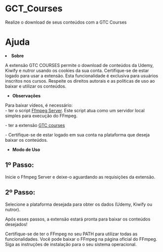 # GCT_Courses
 Realize o download de seus conteúdos com a GTC Courses

<noscript><h1>Ajuda</h1>
<li><strong>Sobre</strong></li>
</ul>
<p>        A extensão GTC COURSES permite o download de conteúdos da Udemy, Kiwify e nutror usando os cookies da sua conta. Certifique-se de estar logado para usar a extensão. Esta funcionalidade é exclusiva para usuários inscritos nos cursos. Respeite os direitos autorais e as políticas de uso ao baixar e utilizar os conteúdos.
</p>

<ul>
<li><strong>Observações</strong></li>
</ul>
<p>
Para baixar vídeos, é necessário: <br>- ter o script <a href="https://github.com/PauloCesar0073/GET_COURSES/tree/main/server/ffmpeg server 1.1.1.5.exe" target="_blank">Ffmpeg Server</a>. Este script atua como um servidor local simples para execução do FFmpeg.<p>- ter a extensão <a href="https://github.com/PauloCesar0073/GET_COURSES/tree/main/exten" target="_blank">GTC courses </a>
</p>
<p>- Certifique-se de estar logado em sua conta na plataforma que deseja baixar os conteúdos.
</p>
<ul>
<li><strong>Modo de Uso</strong></li>
</ul>

<h2>1º Passo:</h2>
<p>Inicie o Ffmpeg Server e deixe-o aguardando as requisições da extensão.</p> <h2>2º Passo:</h2> <p>Selecione a plataforma desejada para obter os dados (Udemy, Kiwify ou nutror).</p>
    <p>Após esses passos, a extensão estará pronta para baixar os conteúdos desejados!</p>
    <footer>
        Certifique-se de ter o FFmpeg no seu PATH para utilizar todas as funcionalidades. Você pode baixar o FFmpeg na <a style="text-decoration: none;" href="https://ffmpeg.org/download.html" target="_blank">página oficial do FFmpeg</a>. Siga as instruções de instalação para o seu sistema operacional.
    </footer>
</noscript>